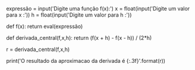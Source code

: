 expressão = input('Digite uma função f(x):')
x = float(input('Digite um valor para x :'))
h = float(input('Digite um valor para h :'))

def f(x):
    return eval(expressão)
 
def derivada_central(f,x,h):
    return (f(x + h) - f(x - h)) / (2*h)
     
r = derivada_central(f,x,h)
 
print('O resultado da aproximacao da derivada é {:.3f}'.format(r))
